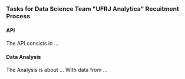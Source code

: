 
### Tasks for Data Science Team "UFRJ Analytica" Recuitment Process

#### API

The API consists in ...


#### Data Analysis

The Analysis is about ...
With data from ...